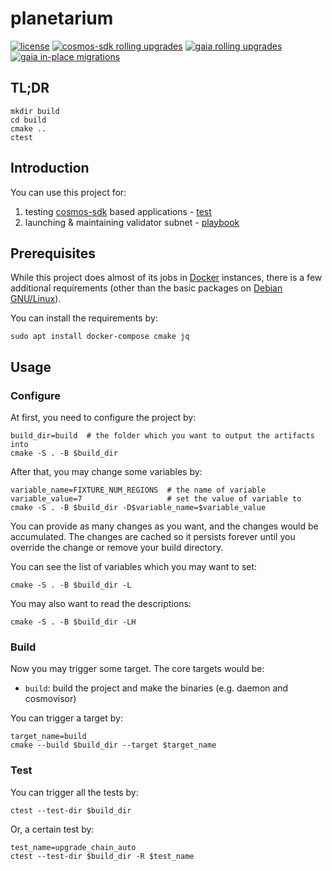 # planetarium

[![license](https://img.shields.io/github/license/0Tech/planetarium)](https://github.com/0Tech/planetarium/blob/main/LICENSE)
[![cosmos-sdk rolling upgrades](https://github.com/0Tech/planetarium/actions/workflows/cosmos-sdk-rolling.yml/badge.svg?event=schedule)](https://github.com/0Tech/planetarium/actions/workflows/cosmos-sdk-rolling.yml)
[![gaia rolling upgrades](https://github.com/0Tech/planetarium/actions/workflows/gaia-rolling.yml/badge.svg?event=schedule)](https://github.com/0Tech/planetarium/actions/workflows/gaia-rolling.yml)
[![gaia in-place migrations](https://github.com/0Tech/planetarium/actions/workflows/gaia-in-place.yml/badge.svg?event=schedule)](https://github.com/0Tech/planetarium/actions/workflows/gaia-in-place.yml)

## TL;DR

``` shell
mkdir build
cd build
cmake ..
ctest
```

## Introduction

You can use this project for:

1. testing [cosmos-sdk](https://github.com/cosmos/cosmos-sdk) based
   applications - [test](./test/README.md)
2. launching & maintaining validator subnet - [playbook](./playbook/README.md)

## Prerequisites

While this project does almost of its jobs in [Docker](https://www.docker.com)
instances, there is a few additional requirements (other than the basic
packages on [Debian GNU/Linux](https://www.debian.org)).

You can install the requirements by:

``` shell
sudo apt install docker-compose cmake jq
```

## Usage

### Configure

At first, you need to configure the project by:

``` shell
build_dir=build  # the folder which you want to output the artifacts into
cmake -S . -B $build_dir
```

After that, you may change some variables by:

``` shell
variable_name=FIXTURE_NUM_REGIONS  # the name of variable
variable_value=7                   # set the value of variable to
cmake -S . -B $build_dir -D$variable_name=$variable_value
```

You can provide as many changes as you want, and the changes would be
accumulated. The changes are cached so it persists forever until you override
the change or remove your build directory.

You can see the list of variables which you may want to set:

``` shell
cmake -S . -B $build_dir -L
```

You may also want to read the descriptions:

``` shell
cmake -S . -B $build_dir -LH
```

### Build

Now you may trigger some target. The core targets would be:

* `build`: build the project and make the binaries (e.g. daemon and cosmovisor)

You can trigger a target by:

``` shell
target_name=build
cmake --build $build_dir --target $target_name
```

### Test

You can trigger all the tests by:

``` shell
ctest --test-dir $build_dir
```

Or, a certain test by:

``` shell
test_name=upgrade_chain_auto
ctest --test-dir $build_dir -R $test_name
```
